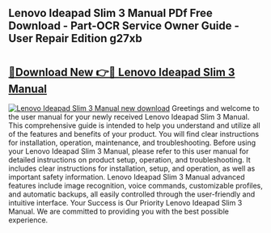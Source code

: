 ## Lenovo Ideapad Slim 3 Manual PDf Free Download - Part-OCR Service Owner Guide - User Repair Edition g27xb

# <h2><a href="http://bc4476.oget.top/?id=Lenovo+Ideapad+Slim+3+Manual">🔗Download New 👉🔴 Lenovo Ideapad Slim 3 Manual</a></h2>

[![Lenovo Ideapad Slim 3 Manual new download](https://i.imgur.com/5g1atiW.png)](http://bc4476.oget.top/?id=Lenovo+Ideapad+Slim+3+Manual)
Greetings and welcome to the user manual for your newly received Lenovo Ideapad Slim 3 Manual. This comprehensive guide is intended to help you understand and utilize all of the features and benefits of your product. You will find clear instructions for installation, operation, maintenance, and troubleshooting. Before using your Lenovo Ideapad Slim 3 Manual, please refer to this user manual for detailed instructions on product setup, operation, and troubleshooting. It includes clear instructions for installation, setup, and operation, as well as important safety information. Lenovo Ideapad Slim 3 Manual advanced features include image recognition, voice commands, customizable profiles, and automatic backups, all easily controlled through the user-friendly and intuitive interface. Your Success is Our Priority Lenovo Ideapad Slim 3 Manual. We are committed to providing you with the best possible experience.
